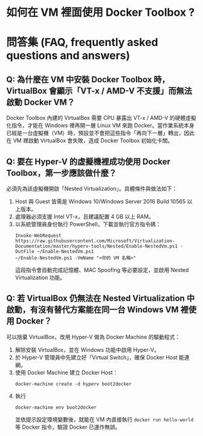 # 如何在 VM 裡面使用 Docker Toolbox ?

# 問答集 (FAQ, frequently asked questions and answers)

## Q: 為什麼在 VM 中安裝 Docker Toolbox 時，VirtualBox 會顯示「VT-x / AMD-V 不支援」而無法啟動 Docker VM？
Docker Toolbox 內建的 VirtualBox 需要 CPU 暴露出 VT-x / AMD-V 的硬體虛擬化指令，才能在 Windows 裡再開一層 Linux VM 來跑 Docker。當作業系統本身已經是一台虛擬機（VM）時，預設並不會把這些指令「再向下一層」轉出，因此在 VM 裡啟動 VirtualBox 會失敗，造成 Docker Toolbox 初始化卡關。

## Q: 要在 Hyper-V 的虛擬機裡成功使用 Docker Toolbox，第一步應該做什麼？
必須先為該虛擬機開啟「Nested Virtualization」。具體條件與做法如下：
1. Host 與 Guest 皆需是 Windows 10/Windows Server 2016 Build 10565 以上版本。
2. 處理器必須支援 Intel VT-x，且建議配置 4 GB 以上 RAM。
3. 以系統管理員身份執行 PowerShell，下載並執行官方指令碼：
   ```
   Invoke-WebRequest https://raw.githubusercontent.com/Microsoft/Virtualization-Documentation/master/hyperv-tools/Nested/Enable-NestedVm.ps1 -OutFile ~/Enable-NestedVm.ps1
   ~/Enable-NestedVm.ps1 -VmName "<你的 VM 名稱>"
   ```
   這段指令會自動完成記憶體、MAC Spoofing 等必要設定，並啟用 Nested Virtualization 功能。

## Q: 若 VirtualBox 仍無法在 Nested Virtualization 中啟動，有沒有替代方案能在同一台 Windows VM 裡使用 Docker？
可以捨棄 VirtualBox，改用 Hyper-V 做為 Docker Machine 的驅動程式：
1. 解除安裝 VirtualBox，並在 Windows 功能中啟用 Hyper-V。
2. 於 Hyper-V 管理員中先建立好「Virtual Switch」，確保 Docker Host 能連網。
3. 使用 Docker Machine 建立 Docker Host：
   ```
   docker-machine create -d hyperv boot2docker
   ```
4. 執行
   ```
   docker-machine env boot2docker
   ```
   並依提示設定環境變數後，就能在 VM 內直接執行 `docker run hello-world` 等 Docker 指令，驗證 Docker 已運作無誤。